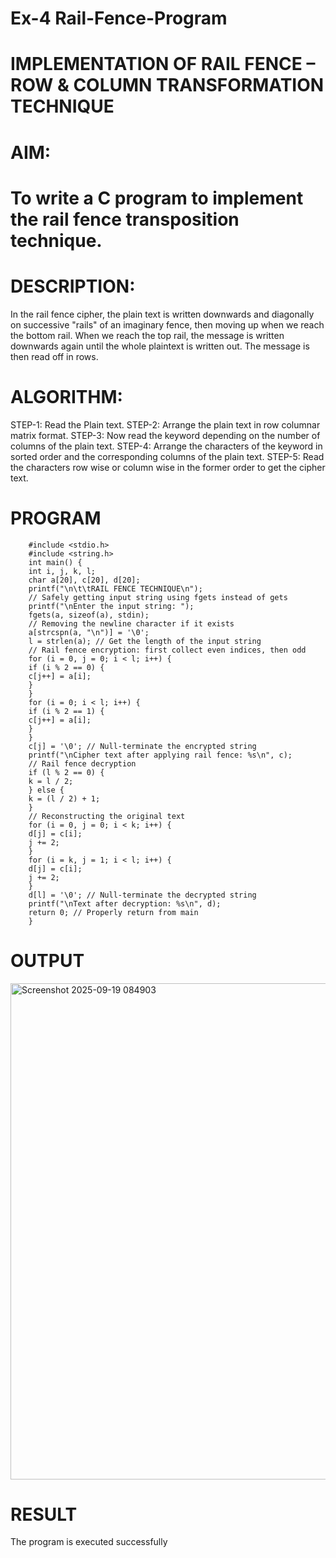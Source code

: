 # Ex-4 Rail-Fence-Program

# IMPLEMENTATION OF RAIL FENCE – ROW & COLUMN TRANSFORMATION TECHNIQUE

# AIM:

# To write a C program to implement the rail fence transposition technique.

# DESCRIPTION:

In the rail fence cipher, the plain text is written downwards and diagonally on successive "rails" of an imaginary fence, then moving up when we reach the bottom rail. When we reach the top rail, the message is written downwards again until the whole plaintext is written out. The message is then read off in rows.

# ALGORITHM:

STEP-1: Read the Plain text.
STEP-2: Arrange the plain text in row columnar matrix format.
STEP-3: Now read the keyword depending on the number of columns of the plain text.
STEP-4: Arrange the characters of the keyword in sorted order and the corresponding columns of the plain text.
STEP-5: Read the characters row wise or column wise in the former order to get the cipher text.

# PROGRAM
```
    #include <stdio.h>
    #include <string.h>
    int main() {
    int i, j, k, l;
    char a[20], c[20], d[20];
    printf("\n\t\tRAIL FENCE TECHNIQUE\n");
    // Safely getting input string using fgets instead of gets
    printf("\nEnter the input string: ");
    fgets(a, sizeof(a), stdin);
    // Removing the newline character if it exists
    a[strcspn(a, "\n")] = '\0';
    l = strlen(a); // Get the length of the input string
    // Rail fence encryption: first collect even indices, then odd
    for (i = 0, j = 0; i < l; i++) {
    if (i % 2 == 0) {
    c[j++] = a[i];
    }
    }
    for (i = 0; i < l; i++) {
    if (i % 2 == 1) {
    c[j++] = a[i];
    }
    }
    c[j] = '\0'; // Null-terminate the encrypted string
    printf("\nCipher text after applying rail fence: %s\n", c);
    // Rail fence decryption
    if (l % 2 == 0) {
    k = l / 2;
    } else {
    k = (l / 2) + 1;
    }
    // Reconstructing the original text
    for (i = 0, j = 0; i < k; i++) {
    d[j] = c[i];
    j += 2;
    }
    for (i = k, j = 1; i < l; i++) {
    d[j] = c[i];
    j += 2;
    }
    d[l] = '\0'; // Null-terminate the decrypted string
    printf("\nText after decryption: %s\n", d);
    return 0; // Properly return from main
    }
```

# OUTPUT
<img width="1613" height="794" alt="Screenshot 2025-09-19 084903" src="https://github.com/user-attachments/assets/6117c9e2-76dd-46b3-9d54-5b9acd3e21ba" />


# RESULT
The program is executed successfully

